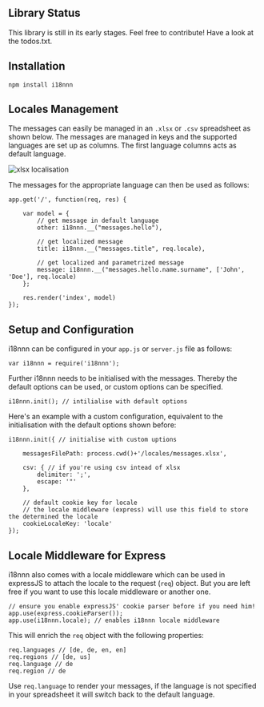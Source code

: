 ## Library Status

This library is still in its early stages. Feel free to contribute! Have a look at the todos.txt.


## Installation

    npm install i18nnn


## Locales Management

The messages can easily be managed in an <code>.xlsx</code> or <code>.csv</code> spreadsheet as
shown below. The messages are managed in keys and the supported languages are set up as columns.
The first language columns acts as default language.

![xlsx localisation](https://raw.github.com/ndrizza/i18nnn/master/i18n.png)

The messages for the appropriate language can then be used as follows:

    app.get('/', function(req, res) {
    
        var model = {
            // get message in default language
            other: i18nnn.__("messages.hello"),
    
            // get localized message
            title: i18nnn.__("messages.title", req.locale),
    
            // get localized and parametrized message
            message: i18nnn.__("messages.hello.name.surname", ['John', 'Doe'], req.locale)
        };
    
        res.render('index', model)
    });


## Setup and Configuration

i18nnn can be configured in your <code>app.js</code> or <code>server.js</code> file as follows:

    var i18nnn = require('i18nnn');

Further i18nnn needs to be initialised with the messages. Thereby the default options can be
used, or custom options can be specified.

    i18nnn.init(); // intilialise with default options

Here's an example with a custom configuration, equivalent to the initialisation with the default
options shown before:

    i18nnn.init({ // initialise with custom uptions
        
        messagesFilePath: process.cwd()+'/locales/messages.xlsx',
        
        csv: { // if you're using csv intead of xlsx
            delimiter: ';',
            escape: '"'
        },
        
        // default cookie key for locale
        // the locale middleware (express) will use this field to store the determined the locale
        cookieLocaleKey: 'locale'
    });


## Locale Middleware for Express

i18nnn also comes with a locale middleware which can be used in expressJS to attach the locale to
the request (<code>req</code>) object. But you are left free if you want to use this locale
middleware or another one.

    // ensure you enable expressJS' cookie parser before if you need him!
    app.use(express.cookieParser());
    app.use(i18nnn.locale); // enables i18nnn locale middleware

This will enrich the <code>req</code> object with the following properties:

    req.languages // [de, de, en, en]
    req.regions // [de, us]
    req.language // de
    req.region // de

Use <code>req.language</code> to render your messages, if the language is not specified in your
spreadsheet it will switch back to the default language.
